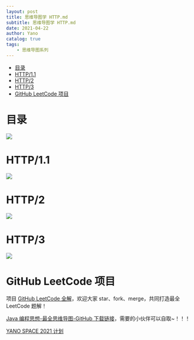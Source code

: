 ```yaml
---
layout: post
title: 思维导图学 HTTP.md
subtitle: 思维导图学 HTTP.md
date: 2021-04-22
author: Yano
catalog: true
tags:
    - 思维导图系列
---
```


<!-- TOC -->

- [目录](#目录)
- [HTTP/1.1](#http11)
- [HTTP/2](#http2)
- [HTTP/3](#http3)
- [GitHub LeetCode 项目](#github-leetcode-项目)

<!-- /TOC -->

# 目录

![](http://yano.oss-cn-beijing.aliyuncs.com/blog/20210422134848.png?x-oss-process=style/yano)


# HTTP/1.1

![](http://yano.oss-cn-beijing.aliyuncs.com/blog/20210422134921.png?x-oss-process=style/yano)

# HTTP/2

![](http://yano.oss-cn-beijing.aliyuncs.com/blog/20210811092035.png?x-oss-process=style/yano)

# HTTP/3

![](http://yano.oss-cn-beijing.aliyuncs.com/blog/20210422135111.png?x-oss-process=style/yano)

# GitHub LeetCode 项目

项目 [GitHub LeetCode 全解](https://github.com/LjyYano/LeetCode)，欢迎大家 star、fork、merge，共同打造最全 LeetCode 题解！

[Java 编程思想-最全思维导图-GitHub 下载链接](https://github.com/LjyYano/Thinking_in_Java_MindMapping)，需要的小伙伴可以自取~！！！

[YANO SPACE 2021 计划](https://www.notion.so/YANO-SPACE-2021-ff42bde7acd1467eb3ae63dc0d4a9f8c)
